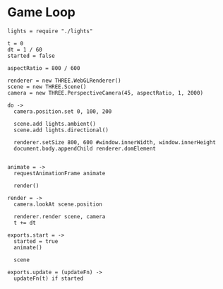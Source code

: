 Game Loop
=========

    lights = require "./lights"

    t = 0
    dt = 1 / 60
    started = false

    aspectRatio = 800 / 600

    renderer = new THREE.WebGLRenderer()
    scene = new THREE.Scene()
    camera = new THREE.PerspectiveCamera(45, aspectRatio, 1, 2000)

    do ->
      camera.position.set 0, 100, 200
      
      scene.add lights.ambient()
      scene.add lights.directional()
      
      renderer.setSize 800, 600 #window.innerWidth, window.innerHeight
      document.body.appendChild renderer.domElement 
      

    animate = ->
      requestAnimationFrame animate

      render()

    render = ->
      camera.lookAt scene.position

      renderer.render scene, camera
      t += dt
      
    exports.start = ->
      started = true
      animate()
      
      scene
      
    exports.update = (updateFn) ->
      updateFn(t) if started